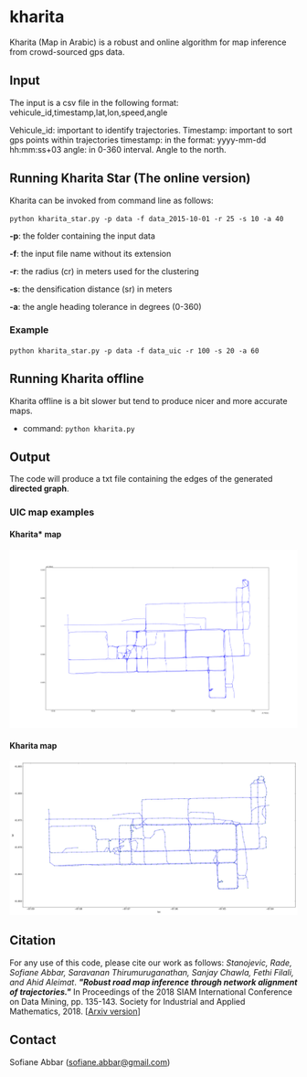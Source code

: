 # kharita

Kharita (Map in Arabic) is a robust and online algorithm for map inference from crowd-sourced gps data.

## Input
The input is a csv file in the following format:
vehicule_id,timestamp,lat,lon,speed,angle

Vehicule_id: important to identify trajectories.
Timestamp: important to sort gps points within trajectories
timestamp: in the format: yyyy-mm-dd hh:mm:ss+03
angle: in 0-360 interval. Angle to the north. 

## Running Kharita Star (The online version)
Kharita can be invoked from command line as follows:

`python kharita_star.py -p data -f data_2015-10-01 -r 25 -s 10 -a 40`

**-p**: the folder containing the input data

**-f**: the input file name without its extension

**-r**: the radius (cr) in meters used for the clustering

**-s**: the densification distance (sr) in meters

**-a**: the angle heading tolerance in degrees (0-360)

### Example 
`python kharita_star.py -p data -f data_uic -r 100 -s 20 -a 60`

## Running Kharita offline
Kharita offline is a bit slower but tend to produce nicer and more accurate maps. 
- command: `python kharita.py`


## Output
The code will produce a txt file containing the edges of the generated **directed graph**. 

### UIC map examples

#### Kharita* map
![Alt text](figs/uic_map.png?raw=true "Kharita* UIC MAP")

#### Kharita map
![Alt text](figs/uic_map_offline.png?raw=true "Kharita UIC MAP")


## Citation
For any use of this code, please cite our work as follows:
_Stanojevic, Rade, Sofiane Abbar, Saravanan Thirumuruganathan, Sanjay Chawla, Fethi Filali, and Ahid Aleimat_. **_"Robust road map inference through network alignment of trajectories."_** In Proceedings of the 2018 SIAM International Conference on Data Mining, pp. 135-143. Society for Industrial and Applied Mathematics, 2018. [[Arxiv version](https://arxiv.org/abs/1702.06025)]

## Contact
Sofiane Abbar (sofiane.abbar@gmail.com)

